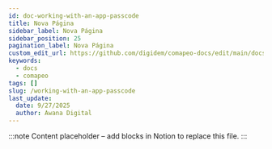 ```yaml
---
id: doc-working-with-an-app-passcode
title: Nova Página
sidebar_label: Nova Página
sidebar_position: 25
pagination_label: Nova Página
custom_edit_url: https://github.com/digidem/comapeo-docs/edit/main/docs/working-with-an-app-passcode.md
keywords:
  - docs
  - comapeo
tags: []
slug: /working-with-an-app-passcode
last_update:
  date: 9/27/2025
  author: Awana Digital
---
```


<!-- Placeholder content generated automatically because the Notion page is missing a Website Block. -->

:::note
Content placeholder – add blocks in Notion to replace this file.
:::
